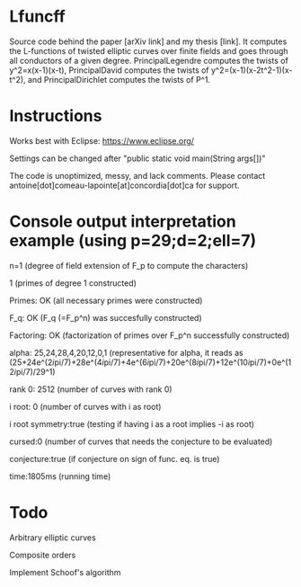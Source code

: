 # Lfuncff
Source code behind the paper [arXiv link] and my thesis [link]. It computes the L-functions of twisted elliptic curves over finite fields and goes through all conductors of a given degree. PrincipalLegendre computes the twists of y^2=x(x-1)(x-t), PrincipalDavid computes the twists of y^2=(x-1)(x-2t^2-1)(x-t^2), and PrincipalDirichlet computes the twists of P^1.

# Instructions
Works best with Eclipse: https://www.eclipse.org/

Settings can be changed after "public static void main(String args[])"

The code is unoptimized, messy, and lack comments. Please contact antoine[dot]comeau-lapointe[at]concordia[dot]ca for support.

# Console output interpretation example (using p=29;d=2;ell=7)
n=1                              (degree of field extension of F_p to compute the characters)

1                                (primes of degree 1 constructed)

Primes: OK                       (all necessary primes were constructed)

F_q: OK                          (F_q (=F_p^n) was succesfully constructed)

Factoring: OK                    (factorization of primes over F_p^n successfully constructed)

alpha: 25,24,28,4,20,12,0,1      (representative for alpha, it reads as (25+24e^(2*i*pi/7)+28e^(4*i*pi/7)+4e^(6*i*pi/7)+20e^(8*i*pi/7)+12e^(10*i*pi/7)+0e^(12*i*pi/7)/29^1)

rank 0: 2512                     (number of curves with rank 0)

i root: 0                        (number of curves with i as root)

i root symmetry:true             (testing if having i as a root implies -i as root)

cursed:0                         (number of curves that needs the conjecture to be evaluated)

conjecture:true                  (if conjecture on sign of func. eq. is true)

time:1805ms                      (running time)

# Todo
Arbitrary elliptic curves

Composite orders

Implement Schoof's algorithm
